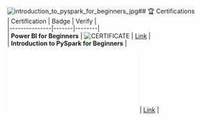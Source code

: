 ![introduction_to_pyspark_for_beginners_jpg](https://github.com/user-attachments/assets/cfb6d036-3cd9-4650-a956-ab2ff6a73886)## 🏆 Certifications  
| Certification | Badge | Verify |  
|---------------|-------|--------|  
| **Power BI for Beginners** | ![CERTIFICATE]() | [Link](https://www.credly.com/badges/YOUR_ID) |  
| **Introduction to PySpark for Beginners** | ![CERTIFICATE](certifications/google-cert.pdf) | [Link](https://coursera.org/verify/XYZ123) |  
